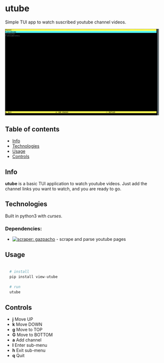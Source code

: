 # utube
Simple TUI app to watch suscribed youtube channel videos.

![app functionality](https://github.com/subrat-lima/view_utube/blob/main/sample.gif)

## Table of contents
* [Info](#Info)
* [Technologies](#Technologies)
* [Usage](#Usage)
* [Controls](#Controls)

## Info
**utube** is a basic TUI application to watch youtube videos. Just add the channel links you want to watch, and you are ready to go.

## Technologies
Built in python3 with *curses*.

### Dependencies:
* [![scraper: gazpacho](https://img.shields.io/badge/scraper-gazpacho-C6422C)](https://github.com/maxhumber/gazpacho) - scrape and parse youtube pages

## Usage
```python

  # install
  pip install view-utube

  # run
  utube
```

## Controls
* **j**   Move UP
* **k**   Move DOWN
* **g**   Move to TOP
* **G**   Move to BOTTOM
* **a**   Add channel
* **l**   Enter sub-menu
* **h**   Exit sub-menu
* **q**   Quit
